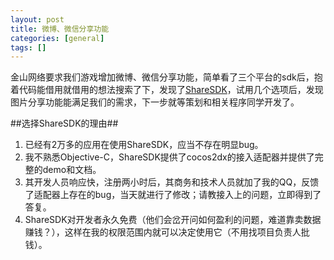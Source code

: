 ```yaml
---
layout: post
title: 微博、微信分享功能
categories: [general]
tags: []
---
```


金山网络要求我们游戏增加微博、微信分享功能，简单看了三个平台的sdk后，抱着代码能借用就借用的想法搜索了下，发现了[ShareSDK](http://sharesdk.cn/)，试用几个选项后，发现图片分享功能能满足我们的需求，下一步就等策划和相关程序同学开发了。

##选择ShareSDK的理由##
1. 已经有2万多的应用在使用ShareSDK，应当不存在明显bug。
2. 我不熟悉Objective-C，ShareSDK提供了cocos2dx的接入适配器并提供了完整的demo和文档。
3. 其开发人员响应快，注册两小时后，其商务和技术人员就加了我的QQ，反馈了适配器上存在的bug，当天就进行了修改；请教接入上的问题，立即得到了答复。
4. ShareSDK对开发者永久免费（他们会岔开问如何盈利的问题，难道靠卖数据赚钱？），这样在我的权限范围内就可以决定使用它（不用找项目负责人批钱）。